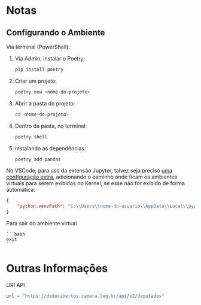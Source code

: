 # Notas

## Configurando o Ambiente

Via terminal (PowerShell):

1. Via Admin, instalar o Poetry:

    ```bash
    pip install poetry
    ```

2. Criar um projeto:

    ```bash
    poetry new <nome-do-projeto>
    ```

3. Abrir a pasta do projeto:

    ```bash
    cd <nome-do-projeto>
    ```

4. Dentro da pasta, no terminal:

    ```bash
    poetry shell
    ```

5. Instalando as dependências:

    ```bash
    poetry add pandas
    ```

No VSCode, para uso da extensão Jupyter, talvez seja preciso [uma configuração extra](https://stackoverflow.com/questions/71229335/vscode-doesnt-show-poetry-virtualenvs), adicionando o caminho onde ficam os ambientes virtuais para serem exibidos no Kernel, se esse não for exibido de forma automática:

```json
{
    "python.venvPath": "C:\\Users\\nome-do-usuario\\AppData\\Local\\pypoetry\\Cache\\virtualenvs\\"
}
```

Para sair do ambiente virtual

    ```bash
    exit
    ```


# Outras Informações
URI API
```python
url = "https://dadosabertos.camara.leg.br/api/v2/deputados"
```